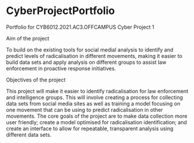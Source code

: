 # CyberProjectPortfolio
Portfolio for CYB6012.2021.AC3.OFFCAMPUS Cyber Project 1

Aim of the project

To build on the existing tools for social medial analysis to identify and predict levels of radicalisation in different movements, making it easier to build data sets and apply analysis on different groups to assist law enforcement in proactive response initiatives.

Objectives of the project

This project will make it easier to identify radicalisation for law enforcement and intelligence groups. This will involve creating a process for collecting data sets from social media sites as well as training a model focusing on one movement that can be using to predict radicalisation in other movements. The core goals of the project are to make data collection more user friendly; create a model optimised for radicalisation identification; and create an interface to allow for repeatable, transparent analysis using different data sets. 
